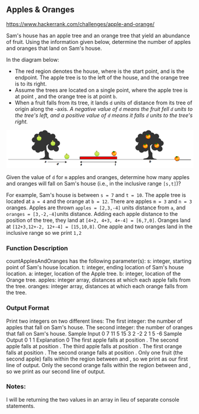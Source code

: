 ## Apples & Oranges

<https://www.hackerrank.com/challenges/apple-and-orange/>

Sam's house has an apple tree and an orange tree that yield an abundance of fruit. Using the information given below, determine the number of apples and oranges that land on Sam's house.

In the diagram below:

- The red region denotes the house, where is the start point, and is the endpoint. The apple tree is to the left of the house, and the orange tree is to its right.
- Assume the trees are located on a single point, where the apple tree is at point , and the orange tree is at point `b`.
- When a fruit falls from its tree, it lands `d` units of distance from its tree of origin along the -axis. _A negative value of `d` means the fruit fell `d` units to the tree's left, and a positive value of `d` means it falls `d` units to the tree's right._

![Apple and Orange](Apple-and-Orange.png)

Given the value of `d` for `m` apples and oranges, determine how many apples and oranges will fall on Sam's house (i.e., in the inclusive range `[s,t]`)?

For example, Sam's house is between `s = 7` and `t = 10`. The apple tree is located at `a = 4` and the orange at `b = 12`. There are apples `m = 3` and `n = 3` oranges. Apples are thrown `apples = [2,3,-4]` units distance from `a`, and `oranges = [3,-2,-4]`units distance. Adding each apple distance to the position of the tree, they land at `[4+2, 4+3, 4+-4] = [6,7,0]`. Oranges land at `[12+3,12+-2, 12+-4] = [15,10,8]`. One apple and two oranges land in the inclusive range so we print `1,2`

### Function Description

countApplesAndOranges has the following parameter(s):
s: integer, starting point of Sam's house location.
t: integer, ending location of Sam's house location.
a: integer, location of the Apple tree.
b: integer, location of the Orange tree.
apples: integer array, distances at which each apple falls from the tree.
oranges: integer array, distances at which each orange falls from the tree.

### Output Format

Print two integers on two different lines:
The first integer: the number of apples that fall on Sam's house.
The second integer: the number of oranges that fall on Sam's house.
Sample Input 0
7 11
5 15
3 2
-2 2 1
5 -6
Sample Output 0
1
1
Explanation 0
The first apple falls at position .
The second apple falls at position .
The third apple falls at position .
The first orange falls at position .
The second orange falls at position .
Only one fruit (the second apple) falls within the region between and , so we print as our first line of output.
Only the second orange falls within the region between and , so we print as our second line of output.

### Notes:

I will be returning the two values in an array in lieu of separate console statements.
